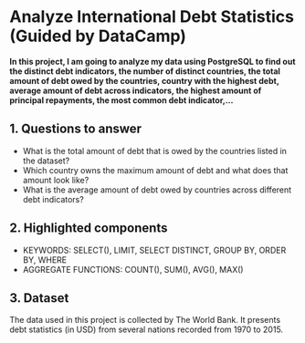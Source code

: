 # Analyze International Debt Statistics (Guided by DataCamp)
**In this project, I am going to analyze my data using PostgreSQL to find out the distinct debt indicators, the number of distinct countries, the total amount of debt owed by the countries, country with the highest debt, average amount of debt across indicators, the highest amount of principal repayments, the most common debt indicator,...**

## 1. Questions to answer
- What is the total amount of debt that is owed by the countries listed in the dataset?
- Which country owns the maximum amount of debt and what does that amount look like?
- What is the average amount of debt owed by countries across different debt indicators?

## 2. Highlighted components 
- KEYWORDS: SELECT(), LIMIT, SELECT DISTINCT, GROUP BY, ORDER BY, WHERE
- AGGREGATE FUNCTIONS: COUNT(), SUM(), AVG(), MAX()

## 3. Dataset
The data used in this project is collected by The World Bank. It presents debt statistics (in USD) from several nations recorded from 1970 to 2015. 







